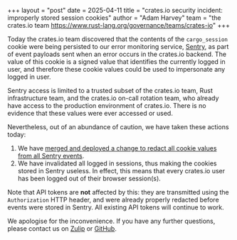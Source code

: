 +++
layout = "post"
date = 2025-04-11
title = "crates.io security incident: improperly stored session cookies"
author = "Adam Harvey"
team = "the crates.io team <https://www.rust-lang.org/governance/teams/crates-io>"
+++

Today the crates.io team discovered that the contents of the `cargo_session`
cookie were being persisted to our error monitoring service,
[Sentry](https://sentry.io/welcome/), as part of event payloads sent when an
error occurs in the crates.io backend. The value of this cookie is a signed
value that identifies the currently logged in user, and therefore these cookie
values could be used to impersonate any logged in user.

Sentry access is limited to a trusted subset of the crates.io team, Rust
infrastructure team, and the crates.io on-call rotation team, who already have
access to the production environment of crates.io. There is no evidence that
these values were ever accessed or used.

Nevertheless, out of an abundance of caution, we have taken these actions
today:

1. We have [merged and deployed a change to redact all cookie values from all
   Sentry events](https://github.com/rust-lang/crates.io/pull/10991).
2. We have invalidated all logged in sessions, thus making the cookies stored
   in Sentry useless. In effect, this means that every crates.io user has been
   logged out of their browser session(s).

Note that API tokens are **not** affected by this: they are transmitted using
the `Authorization` HTTP header, and were already properly redacted before
events were stored in Sentry. All existing API tokens will continue to work.

We apologise for the inconvenience. If you have any further questions, please
contact us on
[Zulip](https://rust-lang.zulipchat.com/#narrow/stream/318791-t-crates-io) or
[GitHub](https://github.com/rust-lang/crates.io/discussions).
